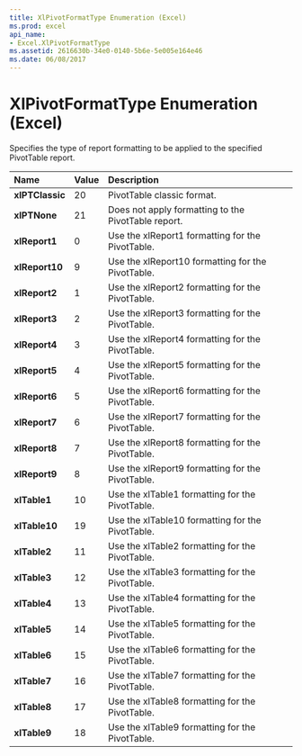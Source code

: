 ```yaml
---
title: XlPivotFormatType Enumeration (Excel)
ms.prod: excel
api_name:
- Excel.XlPivotFormatType
ms.assetid: 2616630b-34e0-0140-5b6e-5e005e164e46
ms.date: 06/08/2017
---
```



# XlPivotFormatType Enumeration (Excel)

Specifies the type of report formatting to be applied to the specified PivotTable report.



|**Name**|**Value**|**Description**|
|:-----|:-----|:-----|
| **xlPTClassic**|20|PivotTable classic format.|
| **xlPTNone**|21|Does not apply formatting to the PivotTable report.|
| **xlReport1**|0|Use the xlReport1 formatting for the PivotTable.|
| **xlReport10**|9|Use the xlReport10 formatting for the PivotTable.|
| **xlReport2**|1|Use the xlReport2 formatting for the PivotTable.|
| **xlReport3**|2|Use the xlReport3 formatting for the PivotTable.|
| **xlReport4**|3|Use the xlReport4 formatting for the PivotTable.|
| **xlReport5**|4|Use the xlReport5 formatting for the PivotTable.|
| **xlReport6**|5|Use the xlReport6 formatting for the PivotTable.|
| **xlReport7**|6|Use the xlReport7 formatting for the PivotTable.|
| **xlReport8**|7|Use the xlReport8 formatting for the PivotTable.|
| **xlReport9**|8|Use the xlReport9 formatting for the PivotTable.|
| **xlTable1**|10|Use the xlTable1 formatting for the PivotTable.|
| **xlTable10**|19|Use the xlTable10 formatting for the PivotTable.|
| **xlTable2**|11|Use the xlTable2 formatting for the PivotTable.|
| **xlTable3**|12|Use the xlTable3 formatting for the PivotTable.|
| **xlTable4**|13|Use the xlTable4 formatting for the PivotTable.|
| **xlTable5**|14|Use the xlTable5 formatting for the PivotTable.|
| **xlTable6**|15|Use the xlTable6 formatting for the PivotTable.|
| **xlTable7**|16|Use the xlTable7 formatting for the PivotTable.|
| **xlTable8**|17|Use the xlTable8 formatting for the PivotTable.|
| **xlTable9**|18|Use the xlTable9 formatting for the PivotTable.|


